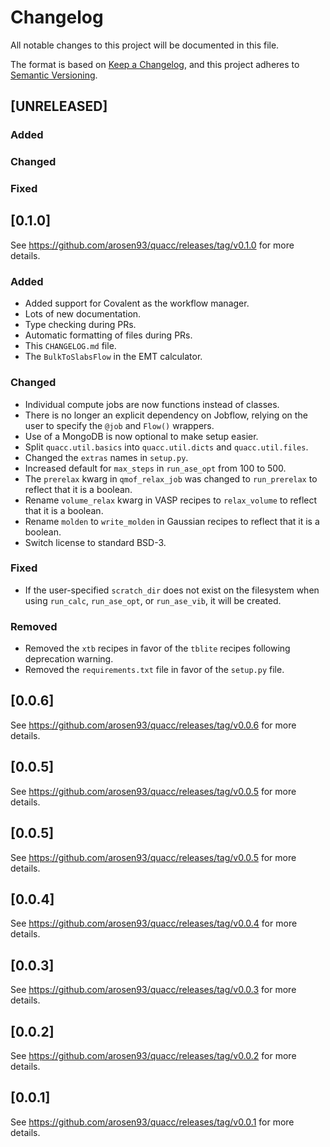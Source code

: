 # Changelog

All notable changes to this project will be documented in this file.

The format is based on [Keep a Changelog](https://keepachangelog.com/en/1.0.0/), and this project adheres to [Semantic Versioning](https://semver.org/spec/v2.0.0.html).

## [UNRELEASED]

### Added

### Changed

### Fixed

## [0.1.0]

See https://github.com/arosen93/quacc/releases/tag/v0.1.0 for more details.

### Added
- Added support for Covalent as the workflow manager.
- Lots of new documentation.
- Type checking during PRs.
- Automatic formatting of files during PRs.
- This `CHANGELOG.md` file.
- The `BulkToSlabsFlow` in the EMT calculator.

### Changed
- Individual compute jobs are now functions instead of classes.
- There is no longer an explicit dependency on Jobflow, relying on the user to specify the `@job` and `Flow()` wrappers.
- Use of a MongoDB is now optional to make setup easier.
- Split `quacc.util.basics` into `quacc.util.dicts` and `quacc.util.files`.
- Changed the `extras` names in `setup.py`.
- Increased default for `max_steps` in `run_ase_opt` from 100 to 500.
- The `prerelax` kwarg in `qmof_relax_job` was changed to `run_prerelax` to reflect that it is a boolean.
- Rename `volume_relax` kwarg in VASP recipes to `relax_volume` to reflect that it is a boolean.
- Rename `molden` to `write_molden` in Gaussian recipes to reflect that it is a boolean.
- Switch license to standard BSD-3.

### Fixed
- If the user-specified `scratch_dir` does not exist on the filesystem when using `run_calc`, `run_ase_opt`, or `run_ase_vib`, it will be created.

### Removed
- Removed the `xtb` recipes in favor of the `tblite` recipes following deprecation warning.
- Removed the `requirements.txt` file in favor of the `setup.py` file.

## [0.0.6]

See https://github.com/arosen93/quacc/releases/tag/v0.0.6 for more details.

## [0.0.5]

See https://github.com/arosen93/quacc/releases/tag/v0.0.5 for more details.

## [0.0.5]

See https://github.com/arosen93/quacc/releases/tag/v0.0.5 for more details.

## [0.0.4]

See https://github.com/arosen93/quacc/releases/tag/v0.0.4 for more details.

## [0.0.3]

See https://github.com/arosen93/quacc/releases/tag/v0.0.3 for more details.

## [0.0.2]

See https://github.com/arosen93/quacc/releases/tag/v0.0.2 for more details.

## [0.0.1]

See https://github.com/arosen93/quacc/releases/tag/v0.0.1 for more details.